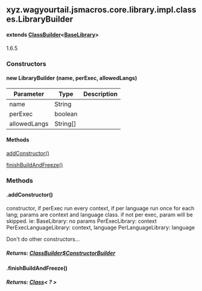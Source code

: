 

xyz.wagyourtail.jsmacros.core.library.impl.classes.LibraryBuilder
-----------------------------------------------------------------

#### extends [ClassBuilder](1.9.2/xyz/wagyourtail/jsmacros/core/library/impl/classes/ClassBuilder.html)<[BaseLibrary](1.9.2/xyz/wagyourtail/jsmacros/core/library/BaseLibrary.html)>

1.6.5

### Constructors

#### new LibraryBuilder (name, perExec, allowedLangs)

| Parameter | Type | Description |
|---|---|---|
| name | String |  |
| perExec | boolean |  |
| allowedLangs | String[] |  |



#### Methods

[addConstructor()](#addConstructor-)


[finishBuildAndFreeze()](#finishBuildAndFreeze-)



### Methods

#### .addConstructor()

constructor, if perExec run every context, if per language run once for each lang;
params are context and language class.
if not per exec, param will be skipped.
ie:
BaseLibrary: no params
PerExecLibrary: context
PerExecLanguageLibrary: context, language
PerLanguageLibrary: language

Don't do other constructors...


##### Returns: [ClassBuilder$ConstructorBuilder](1.9.2/xyz/wagyourtail/jsmacros/core/library/impl/classes/ClassBuilder.ConstructorBuilder.html)



#### .finishBuildAndFreeze()


##### Returns: [Class](https://docs.oracle.com/javase/8/docs/api/index.html?java/lang/Class.html)< ? >




